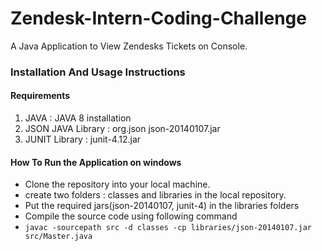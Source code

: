 # Zendesk-Intern-Coding-Challenge

A Java Application to View Zendesks Tickets on Console.

###	Installation And Usage Instructions

#### Requirements

1. JAVA : JAVA 8 installation
2. JSON JAVA Library : org.json json-20140107.jar
3. JUNIT Library : junit-4.12.jar

#### How To Run the Application on windows
* Clone the repository into your local machine.
* create two folders : classes and libraries in the local repository.
* Put the required jars(json-20140107, junit-4) in the libraries folders
* Compile the source code using following command
* `javac -sourcepath src -d classes -cp libraries/json-20140107.jar src/Master.java`
